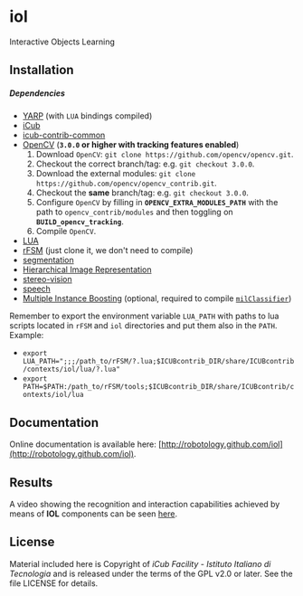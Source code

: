 iol
===

Interactive Objects Learning

## Installation

##### Dependencies
- [YARP](https://github.com/robotology/yarp) (with `LUA` bindings compiled)
- [iCub](https://github.com/robotology/icub-main)
- [icub-contrib-common](https://github.com/robotology/icub-contrib-common)
- [OpenCV](http://opencv.org/downloads.html) (**`3.0.0` or higher with tracking features enabled**)
    1. Download `OpenCV`: `git clone https://github.com/opencv/opencv.git`.
    2. Checkout the correct branch/tag: e.g. `git checkout 3.0.0`.
    3. Download the external modules: `git clone https://github.com/opencv/opencv_contrib.git`.
    4. Checkout the **same** branch/tag: e.g. `git checkout 3.0.0`.
    5. Configure `OpenCV` by filling in **`OPENCV_EXTRA_MODULES_PATH`** with the path to `opencv_contrib/modules` and then toggling on **`BUILD_opencv_tracking`**.
    6. Compile `OpenCV`.
- [LUA](http://wiki.icub.org/yarpdoc/yarp_swig.html#yarp_swig_lua)
- [rFSM](https://github.com/kmarkus/rFSM) (just clone it, we don't need to compile)
- [segmentation](https://github.com/robotology/segmentation)
- [Hierarchical Image Representation](https://github.com/robotology/himrep)
- [stereo-vision](https://github.com/robotology/stereo-vision)
- [speech](https://github.com/robotology/speech)
- [Multiple Instance Boosting](https://github.com/robotology/boost-mil) (optional, required to compile [`milClassifier`](https://github.com/robotology/iol/tree/master/src/milClassifier))

Remember to export the environment variable `LUA_PATH` with paths to lua scripts
located in `rFSM` and `iol` directories and put them also in the `PATH`.<br>
Example:
- `export LUA_PATH=";;;/path_to/rFSM/?.lua;$ICUBcontrib_DIR/share/ICUBcontrib/contexts/iol/lua/?.lua"`
- `export PATH=$PATH:/path_to/rFSM/tools;$ICUBcontrib_DIR/share/ICUBcontrib/contexts/iol/lua`

## Documentation

Online documentation is available here: [http://robotology.github.com/iol](http://robotology.github.com/iol).

## Results

A video showing the recognition and interaction capabilities achieved by means
of **IOL** components can be seen [here](https://www.youtube.com/watch?v=ghUFweqm7W8).

## License

Material included here is Copyright of _iCub Facility - Istituto Italiano di
Tecnologia_ and is released under the terms of the GPL v2.0 or later.
See the file LICENSE for details.
